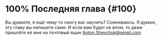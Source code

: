 # 100% Последняя глава {#100}

Вы думаете, я ещё чему-то смогу вас научить? Сомневаюсь. Я думаю, эту главу вы напишете сами. И если вам будет не влом, то даже пришлёте её мне на почтовый ящик Anton.Shevchuk@gmail.com
